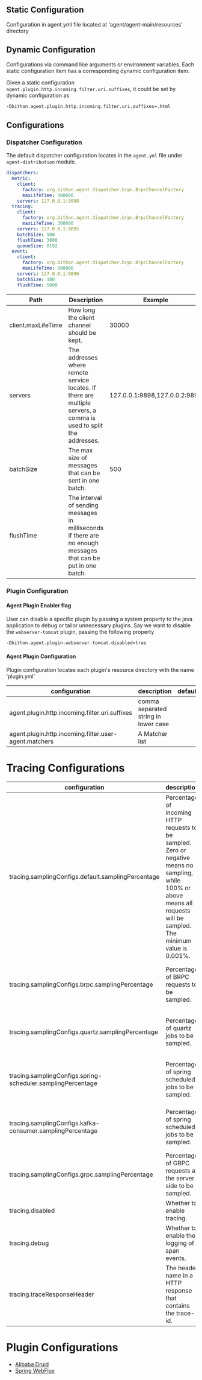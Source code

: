 ## Static Configuration

Configuration in agent.yml file located at 'agent/agent-main/resources' directory

## Dynamic Configuration

Configurations via command line arguments or environment variables.
Each static configuration item has a corresponding dynamic configuration item.

Given a static configuration `agent.plugin.http.incoming.filter.uri.suffixes`, it could be set by dynamic configuration as

```bash
-Dbithon.agent.plugin.http.incoming.filter.uri.suffixes=.html
```

## Configurations

### Dispatcher Configuration

The default dispatcher configuration locates in the `agent.yml` file under `agent-distribution` module.

```yaml
dispatchers:
  metric:
    client:
      factory: org.bithon.agent.dispatcher.brpc.BrpcChannelFactory
      maxLifeTime: 300000
    servers: 127.0.0.1:9898
  tracing:
    client:
      factory: org.bithon.agent.dispatcher.brpc.BrpcChannelFactory
      maxLifeTime: 300000
    servers: 127.0.0.1:9895
    batchSize: 500
    flushTime: 3000
    queueSize: 8192
  event:
    client:
      factory: org.bithon.agent.dispatcher.brpc.BrpcChannelFactory
      maxLifeTime: 300000
    servers: 127.0.0.1:9896
    batchSize: 100
    flushTime: 5000
```

| Path               | Description                                                                                                        | Example                       | 
|--------------------|--------------------------------------------------------------------------------------------------------------------|-------------------------------|
| client.maxLifeTime | How long the client channel should be kept.                                                                        | 30000                         |
| servers            | The addresses where remote service locates. If there are multiple servers, a comma is used to split the addresses. | 127.0.0.1:9898,127.0.0.2:9898 |
| batchSize          | The max size of messages that can be sent in one batch.                                                            | 500                           |
| flushTime          | The interval of sending messages in milliseconds if there are no enough messages that can be put in one batch.     |

### Plugin Configuration

#### Agent Plugin Enabler flag

User can disable a specific plugin by passing a system property to the java application to debug or tailor unnecessary plugins.
Say we want to disable the `webserver-tomcat` plugin, passing the following property

```bash
-Dbithon.agent.plugin.webserver.tomcat.disabled=true
```

#### Agent Plugin Configuration

Plugin configuration locates each plugin's resource directory with the name 'plugin.yml'

| configuration                                         | description                          | default | example     |
|-------------------------------------------------------|--------------------------------------|---------|-------------|
| agent.plugin.http.incoming.filter.uri.suffixes        | comma separated string in lower case |         | .html,.json |
| agent.plugin.http.incoming.filter.user-agent.matchers | A Matcher list                       |         |             |

# Tracing Configurations

| configuration                                               | description                                                                                                                                                                       | default           | example                                 |
|-------------------------------------------------------------|-----------------------------------------------------------------------------------------------------------------------------------------------------------------------------------|-------------------|-----------------------------------------|
| tracing.samplingConfigs.default.samplingPercentage          | Percentage of incoming HTTP requests to be sampled. <br/>Zero or negative means no sampling, while 100% or above means all requests will be sampled. The minimum value is 0.001%. | 1%                | 50%(means 50% requests will be sampled) |
| tracing.samplingConfigs.brpc.samplingPercentage             | Percentage of BRPC requests to be sampled.                                                                                                                                        | 1%                | 50%(means 50% requests will be sampled) |
| tracing.samplingConfigs.quartz.samplingPercentage           | Percentage of quartz jobs to be sampled.                                                                                                                                          | 1%                | 50%(means 50% jobs will be sampled)     |
| tracing.samplingConfigs.spring-scheduler.samplingPercentage | Percentage of spring scheduled jobs to be sampled.                                                                                                                                | 1%                | 50%(means 50% jobs will be sampled)     |
| tracing.samplingConfigs.kafka-consumer.samplingPercentage   | Percentage of spring scheduled jobs to be sampled.                                                                                                                                | 1%                | 50%(means 50% jobs will be sampled)     |
| tracing.samplingConfigs.grpc.samplingPercentage             | Percentage of GRPC requests at the server side to be sampled.                                                                                                                     | 1%                | 50%(means 50% requests will be sampled) |
| tracing.disabled                                            | Whether to enable tracing.                                                                                                                                                        | false             |                                         |
| tracing.debug                                               | Whether to enable the logging of span events.                                                                                                                                     | false             |                                         |
| tracing.traceResponseHeader                                 | The header name in a HTTP response that contains the trace-id.                                                                                                                    | 'X-Bithon-Trace-' |                                         |                                  

# Plugin Configurations

- [Alibaba Druid](plugin/alibaba-druid.md)
- [Spring WebFlux](plugin/spring-webflux.md)